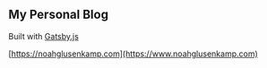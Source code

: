## My Personal Blog

Built with [Gatsby.js](http://www.gatsbyjs.com)

[https://noahglusenkamp.com](https://www.noahglusenkamp.com)
